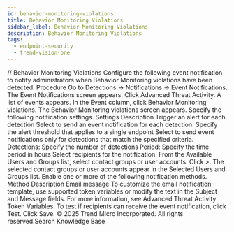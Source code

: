 ```yaml
---
id: behavior-monitoring-violations
title: Behavior Monitoring Violations
sidebar_label: Behavior Monitoring Violations
description: Behavior Monitoring Violations
tags:
  - endpoint-security
  - trend-vision-one
---
```


/*<![CDATA[*/ $('#title').html($('meta[name=map-description]').attr('content')); /*]]>*/ Behavior Monitoring Violations Configure the following event notification to notify administrators when Behavior Monitoring violations have been detected. Procedure Go to Detections → Notifications → Event Notifications. The Event Notifications screen appears. Click Advanced Threat Activity. A list of events appears. In the Event column, click Behavior Monitoring violations. The Behavior Monitoring violations screen appears. Specify the following notification settings. Settings Description Trigger an alert for each detection Select to send an event notification for each detection. Specify the alert threshold that applies to a single endpoint Select to send event notifications only for detections that match the specified criteria. Detections: Specify the number of detections Period: Specify the time period in hours Select recipients for the notification. From the Available Users and Groups list, select contact groups or user accounts. Click >. The selected contact groups or user accounts appear in the Selected Users and Groups list. Enable one or more of the following notification methods. Method Description Email message To customize the email notification template, use supported token variables or modify the text in the Subject and Message fields. For more information, see Advanced Threat Activity Token Variables. To test if recipients can receive the event notification, click Test. Click Save. © 2025 Trend Micro Incorporated. All rights reserved.Search Knowledge Base